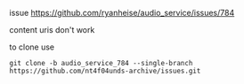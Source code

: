 issue https://github.com/ryanheise/audio_service/issues/784

content uris don't work

to clone use

```
git clone -b audio_service_784 --single-branch https://github.com/nt4f04unds-archive/issues.git
```